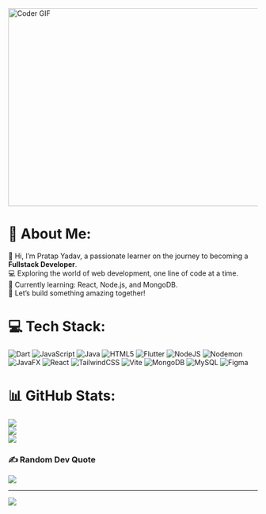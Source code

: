 <img alt="Coder GIF" height="400" width="600" align="center" src="https://cdn.dribbble.com/users/730703/screenshots/6581243/avento.gif" />
<br>

# 💫 About Me:
👋 Hi, I’m Pratap Yadav, a passionate learner on the journey to becoming a **Fullstack Developer**.  <br>💻 Exploring the world of web development, one line of code at a time.  <br>🌱 Currently learning: React, Node.js, and MongoDB.  <br>🚀 Let’s build something amazing together!  


# 💻 Tech Stack:
![Dart](https://img.shields.io/badge/dart-%230175C2.svg?style=plastic&logo=dart&logoColor=white) ![JavaScript](https://img.shields.io/badge/javascript-%23323330.svg?style=plastic&logo=javascript&logoColor=%23F7DF1E) ![Java](https://img.shields.io/badge/java-%23ED8B00.svg?style=plastic&logo=openjdk&logoColor=white) ![HTML5](https://img.shields.io/badge/html5-%23E34F26.svg?style=plastic&logo=html5&logoColor=white) ![Flutter](https://img.shields.io/badge/Flutter-%2302569B.svg?style=plastic&logo=Flutter&logoColor=white) ![NodeJS](https://img.shields.io/badge/node.js-6DA55F?style=plastic&logo=node.js&logoColor=white) ![Nodemon](https://img.shields.io/badge/NODEMON-%23323330.svg?style=plastic&logo=nodemon&logoColor=%BBDEAD) ![JavaFX](https://img.shields.io/badge/javafx-%23FF0000.svg?style=plastic&logo=javafx&logoColor=white) ![React](https://img.shields.io/badge/react-%2320232a.svg?style=plastic&logo=react&logoColor=%2361DAFB) ![TailwindCSS](https://img.shields.io/badge/tailwindcss-%2338B2AC.svg?style=plastic&logo=tailwind-css&logoColor=white) ![Vite](https://img.shields.io/badge/vite-%23646CFF.svg?style=plastic&logo=vite&logoColor=white) ![MongoDB](https://img.shields.io/badge/MongoDB-%234ea94b.svg?style=plastic&logo=mongodb&logoColor=white) ![MySQL](https://img.shields.io/badge/mysql-4479A1.svg?style=plastic&logo=mysql&logoColor=white) ![Figma](https://img.shields.io/badge/figma-%23F24E1E.svg?style=plastic&logo=figma&logoColor=white)
# 📊 GitHub Stats:
![](https://github-readme-stats.vercel.app/api?username=Pratap-Codes&theme=dark&hide_border=false&include_all_commits=false&count_private=false)<br/>
![](https://github-readme-streak-stats.herokuapp.com/?user=Pratap-Codes&theme=dark&hide_border=false)<br/>
![](https://github-readme-stats.vercel.app/api/top-langs/?username=Pratap-Codes&theme=dark&hide_border=false&include_all_commits=false&count_private=false&layout=compact)

### ✍️ Random Dev Quote
![](https://quotes-github-readme.vercel.app/api?type=horizontal&theme=tokyonight)

---
[![](https://visitcount.itsvg.in/api?id=Pratap-Codes&icon=0&color=1)](https://visitcount.itsvg.in)

<!-- Proudly created with GPRM ( https://gprm.itsvg.in ) -->
